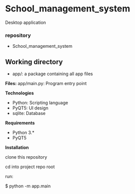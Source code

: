 # School_management_system
Desktop application

### repository
* School_management_system

## Working directory
* app/: a package containing all app files

**Files:**
app/main.py: Program entry point

**Technologies**
* Python: Scripting language
* PyQT5: UI design
* sqlite: Database

**Requirements**
* Python 3.*
* PyQT5

**Installation**

clone this repository

cd into project repo root

run:

$ python -m app.main
